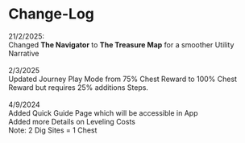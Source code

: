 # Change-Log

21/2/2025:\
Changed **The Navigator** to **The Treasure Map** for a smoother Utility Narrative\
\
2/3/2025\
Updated Journey Play Mode from 75% Chest Reward to 100% Chest Reward but requires 25% additions Steps.\
\
4/9/2024\
Added Quick Guide Page which will be accessible in App\
Added more Details on Leveling Costs\
Note: 2 Dig Sites = 1 Chest
